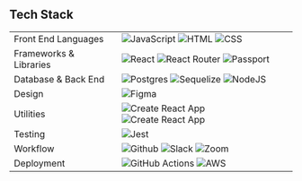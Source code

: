 ## Tech Stack
<table>
  <tbody>
    <tr>
      <td>Front End Languages</td>
      <td>
        <img alt="JavaScript" src="https://img.shields.io/badge/-Javascript-F7DF1E?style=for-the-badge&labelColor=black&logo=javascript&logoColor=F7DF1E" />
        <img alt="HTML" src="https://img.shields.io/badge/-HTML%205-E34F26?style=for-the-badge&labelColor=black&logo=html5&logoColor=E34F26" />
        <img alt="CSS" src="https://img.shields.io/badge/-SASS-CC6699?style=for-the-badge&labelColor=black&logo=html5&logoColor=CC6699" />
      </td>
    </tr>
    <tr>
      <td>Frameworks & Libraries</td>
      <td>
        <img alt="React" src="https://img.shields.io/badge/react-61DAFB?&style=for-the-badge&logo=react&labelColor=black&logoColor=61DAFB" />
        <img alt="React Router" src="https://img.shields.io/badge/react%20router-CA4245?&style=for-the-badge&logo=react-router&labelColor=black&logoColor=CA4245" />
        <img alt="Passport" src="https://img.shields.io/badge/-Passport-34E27A?style=for-the-badge&labelColor=black&logo=passport&logoColor=34E27A" />
      </td>
    </tr>
      <td>Database & Back End</td>
      <td>
        <img alt="Postgres" src="https://img.shields.io/badge/mysql-4479A1?style=for-the-badge&logo=mysql&logoColor=white&labelColor=black"/>
        <img alt="Sequelize" src="https://img.shields.io/badge/-Sequelize-52B0E7?&style=for-the-badge&labelColor=black&logo=sequelize&logoColor=52B0E7"/>
        <img alt="NodeJS" src="https://img.shields.io/badge/-Node.js-339933?&style=for-the-badge&labelColor=black&logo=node.js&logoColor=339933"/>
      </td>
    </tr>
      <td>Design</td>
      <td>
        <img alt="Figma" src="https://img.shields.io/badge/Figma-F24E1E?style=for-the-badge&labelColor=black&logo=figma&logoColor=F24E1E" />
      </td>
    </tr>
    <tr>
      <td>Utilities</td>
      <td>
        <img alt="Create React App" src="https://img.shields.io/badge/create%20react%20app-09D3AC?&style=for-the-badge&logo=create-react-app&labelColor=black&logoColor=09D3AC" />
        <img alt="Create React App" src="https://img.shields.io/badge/npm-CB3837?&style=for-the-badge&logo=npm&labelColor=black&logoColor=09D3AC" />
      </td>
    </tr>
         <tr>
      <td>Testing</td>
      <td>
        <img alt="Jest" src="https://img.shields.io/badge/jest-C21325?&style=for-the-badge&logo=jest&labelColor=black&logoColor=C21325" />      
        </td>
    </tr>
     <tr>
      <td>Workflow</td>
      <td>
        <img alt="Github" src="https://img.shields.io/badge/GitHub-100000?style=for-the-badge&logo=github&logoColor=white"/>
        <img alt="Slack" src="https://img.shields.io/badge/Slack-4A154B?style=for-the-badge&logo=slack&logoColor=white"/>
        <img alt="Zoom" src="https://img.shields.io/badge/Zoom-2D8CFF?style=for-the-badge&logo=zoom&logoColor=white"/>
      </td>
    </tr>
    <tr>
      <td>Deployment</td>
      <td>
        <img alt="GitHub Actions" src="https://img.shields.io/badge/githubactions-2088FF?style=for-the-badge&labelColor=black&logo=githubactions&logoColor=2088FF"/>
        <img alt="AWS" src="https://img.shields.io/badge/Amazon_AWS-232F3E?style=for-the-badge&labelColor=black&logo=amazon-aws&logoColor=white" />
      </td>
    </tr>
  </tbody>
</table>
